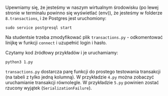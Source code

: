Upewniamy się, że jesteśmy w naszym wirtualnym środowisku (po lewej stronie w terminalu powinno się wyświetlać (env)), że jesteśmy w folderze `8.transactions`, i że Postgres jest uruchomiony:

```
sudo service postgresql start
```

Na studentsie trzeba zmodyfikować plik `transactions.py` - odkomentować linijkę w funkcji `connect` i uzupełnić login i hasło.

Czytamy kod źródłowy przykładów i je uruchamiamy:
```
python3 1.py
```

`transactions.py` dostarcza parę funkcji do prostego testowania transakcji (na tabeli z tylko jedną kolumną).
W przykładzie `4.py` można zobaczyć uruchamianie transakcji równolegle.
W przykładzie `5.py` powinien zostać rzucony wyjątek (`SerializationFailure`).
